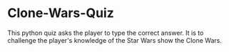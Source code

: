 # Clone-Wars-Quiz

This python quiz asks the player to type the correct answer. It is to challenge the player's knowledge of the Star Wars show the Clone Wars.
